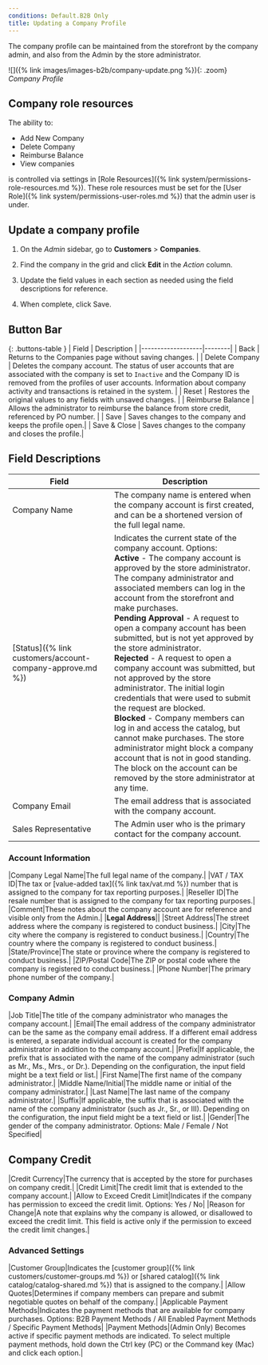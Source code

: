```yaml
---
conditions: Default.B2B Only
title: Updating a Company Profile
---
```


The company profile can be maintained from the storefront by the company admin, and also from the Admin by the store administrator.

![]({% link images/images-b2b/company-update.png %}){: .zoom}
_Company Profile_

## Company role resources

The ability to:

- Add New Company
- Delete Company
- Reimburse Balance
- View companies

is controlled via settings in [Role Resources]({% link system/permissions-role-resources.md %}). These role resources must be set for the [User Role]({% link system/permissions-user-roles.md %}) that the admin user is under.

## Update a company profile

1. On the _Admin_ sidebar, go to **Customers** > **Companies**.

1. Find the company in the grid and click **Edit** in the _Action_ column.

1. Update the field values in each section as needed using the field descriptions for reference.

1. When complete, click <span class="btn">Save</span>.

## Button Bar

{: .buttons-table }
| Field             | Description |
|-------------------|--------|
| <span class="btn">Back</span>              | Returns to the Companies page without saving changes. |
| <span class="btn">Delete Company</span>    | Deletes the company account. The status of user accounts that are associated with the company is set to `Inactive` and the Company ID is removed from the profiles of user accounts. Information about company activity and transactions is retained in the system. |
| <span class="btn">Reset</span>             | Restores the original values to any fields with unsaved changes. |
| <span class="btn">Reimburse Balance</span> | Allows the administrator to reimburse the balance from store credit, referenced by PO number. |
| <span class="btn">Save</span>              | Saves changes to the company and keeps the profile open.|
| <span class="btn">Save & Close </span>     | Saves changes to the company and closes the profile.|

## Field Descriptions

|Field|Description|
|--- |--- |
|Company Name|The company name is entered when the company account is first created, and can be a shortened version of the full legal name.|
|[Status]({% link customers/account-company-approve.md %})|Indicates the current state of the company account. Options: <br/>**Active** - The company account is approved by the store administrator. The company administrator and associated members can log in the account from the storefront and make purchases. <br/>**Pending Approval** - A request to open a company account has been submitted, but is not yet approved by the store administrator. <br/>**Rejected** - A request to open a company account was submitted, but not approved by the store administrator. The initial login credentials that were used to submit the request are blocked. <br/>**Blocked** - Company members can log in and access the catalog, but cannot make purchases. The store administrator might block a company account that is not in good standing. The block on the account can be removed by the store administrator at any time.|
|Company Email|The email address that is associated with the company account.|
|Sales Representative|The Admin user who is the primary contact for the company account.|

### Account Information

|Company Legal Name|The full legal name of the company.|
|VAT / TAX ID|The tax or [value-added tax]({% link tax/vat.md %}) number that is assigned to the company for tax reporting purposes.|
|Reseller ID|The resale number that is assigned to the company for tax reporting purposes.|
|Comment|These notes about the company account are for reference and visible only from the Admin.|
|**Legal Address**||
|Street Address|The street address where the company is registered to conduct business.|
|City|The city where the company is registered to conduct business.|
|Country|The country where the company is registered to conduct business.|
|State/Province|The state or province where the company is registered to conduct business.|
|ZIP/Postal Code|The ZIP or postal code where the company is registered to conduct business.|
|Phone Number|The primary phone number of the company.|

### Company Admin

|Job Title|The title of the company administrator who manages the company account.|
|Email|The email address of the company administrator can be the same as the company email address. If a different email address is entered, a separate individual account is created for the company administrator in addition to the company account.|
|Prefix|If applicable, the prefix that is associated with the name of the company administrator (such as Mr., Ms., Mrs., or Dr.). Depending on the configuration, the input field might be a text field or list.|
|First Name|The first name of the company administrator.|
|Middle Name/Initial|The middle name or initial of the company administrator.|
|Last Name|The last name of the company administrator.|
|Suffix|If applicable, the suffix that is associated with the name of the company administrator (such as Jr., Sr., or III). Depending on the configuration, the input field might be a text field or list.|
|Gender|The gender of the company administrator. Options: Male / Female / Not Specified|

## Company Credit

|Credit Currency|The currency that is accepted by the store for purchases on company credit.|
|Credit Limit|The credit limit that is extended to the company account.|
|Allow to Exceed Credit Limit|Indicates if the company has permission to exceed the credit limit. Options: Yes / No|
|Reason for Change|A note that explains why the company is allowed, or disallowed to exceed the credit limit. This field is active only if the permission to exceed the credit limit changes.|

### Advanced Settings

|Customer Group|Indicates the [customer group]({% link customers/customer-groups.md %}) or [shared catalog]({% link catalog/catalog-shared.md %}) that is assigned to the company.|
|Allow Quotes|Determines if company members can prepare and submit negotiable quotes on behalf of the company.|
|Applicable Payment Methods|Indicates the payment methods that are available for company purchases. Options: B2B Payment Methods / All Enabled Payment Methods / Specific Payment Methods|
|Payment Methods|(Admin Only) Becomes active if specific payment methods are indicated. To select multiple payment methods, hold down the Ctrl key (PC) or the Command key (Mac) and click each option.|

<!--
  This is a style declaration so that buttons are not wrapped by table auto styling for column widths.
-->
<style>
.buttons-table td:first-of-type {
  width: 200px;
}
</style>
